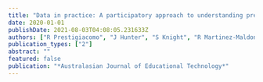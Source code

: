 ```yaml
---
title: "Data in practice: A participatory approach to understanding pre-service teachers’ perspectives"
date: 2020-01-01
publishDate: 2021-08-03T04:08:05.231633Z
authors: ["R Prestigiacomo", "J Hunter", "S Knight", "R Martinez-Maldonado", "L Lockyer"]
publication_types: ["2"]
abstract: ""
featured: false
publication: "*Australasian Journal of Educational Technology*"
---
```


